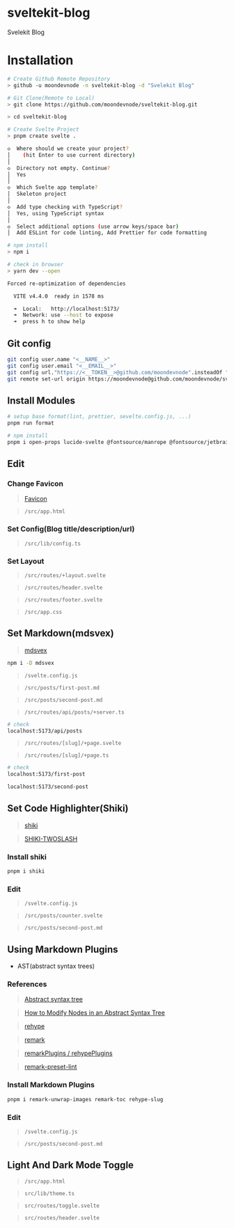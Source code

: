 # sveltekit-blog
Svelekit Blog

# Installation

```bash
# Create Github Remote Repository
> github -u moondevnode -n sveltekit-blog -d "Svelekit Blog"

# Git Clone(Remote to Local)
> git clone https://github.com/moondevnode/sveltekit-blog.git

> cd sveltekit-blog

# Create Svelte Project
> pnpm create svelte .

◇  Where should we create your project?
│    (hit Enter to use current directory)
│
◇  Directory not empty. Continue?
│  Yes
│
◇  Which Svelte app template?
│  Skeleton project
│
◇  Add type checking with TypeScript?
│  Yes, using TypeScript syntax
│
◇  Select additional options (use arrow keys/space bar)
│  Add ESLint for code linting, Add Prettier for code formatting

# npm install
> npm i

# check in browser
> yarn dev --open

Forced re-optimization of dependencies

  VITE v4.4.0  ready in 1578 ms

  ➜  Local:   http://localhost:5173/
  ➜  Network: use --host to expose
  ➜  press h to show help
```

## Git config

```bash
git config user.name "<__NAME__>"
git config user.email "<__EMAIL__>"
git config url."https://<__TOKEN__>@github.com/moondevnode".insteadOf "https://github.com/moondevnode"
git remote set-url origin https://moondevnode@github.com/moondevnode/sveltekit-blog.git
```

## Install Modules

```sh
# setup base format(lint, prettier, sevelte.config.js, ...)
pnpm run format

# npm install
pnpm i open-props lucide-svelte @fontsource/manrope @fontsource/jetbrains-mono
```

## Edit

### Change Favicon
> [Favicon](https://fav.farm/)

> `/src/app.html`

### Set Config(Blog title/description/url)

> `/src/lib/config.ts`

### Set Layout

> `/src/routes/+layout.svelte`

> `/src/routes/header.svelte`

> `/src/routes/footer.svelte`

> `/src/app.css`


## Set Markdown(mdsvex)

> [mdsvex](https://mdsvex.pngwn.io/docs)

```sh
npm i -D mdsvex
```

> `/svelte.config.js`

> `/src/posts/first-post.md`

> `/src/posts/second-post.md`

> `/src/routes/api/posts/+server.ts`


```sh
# check
localhost:5173/api/posts
```

> `/src/routes/[slug]/+page.svelte`

> `/src/routes/[slug]/+page.ts`

```sh
# check
localhost:5173/first-post

localhost:5173/second-post
```


## Set Code Highlighter(Shiki)

> [shiki](https://github.com/shikijs/shiki)

> [SHIKI-TWOSLASH](https://shikijs.github.io/twoslash/)

### Install shiki

```sh
pnpm i shiki
```

### Edit

> `/svelte.config.js`

> `/src/posts/counter.svelte`

> `/src/posts/second-post.md`


## Using Markdown Plugins
- AST(abstract syntax trees)

### References

> [Abstract syntax tree](https://www.wikiwand.com/en/Abstract_syntax_tree)

> [How to Modify Nodes in an Abstract Syntax Tree](https://css-tricks.com/how-to-modify-nodes-in-an-abstract-syntax-tree/)

> [rehype](https://github.com/rehypejs/rehype)

> [remark](https://github.com/remarkjs)

> [remarkPlugins / rehypePlugins](https://mdsvex.pngwn.io/docs/#remarkplugins--rehypeplugins)

> [remark-preset-lint](https://github.com/Dup4/remark-preset-lint)


### Install Markdown Plugins

```sh
pnpm i remark-unwrap-images remark-toc rehype-slug
```

### Edit

> `/svelte.config.js`

> `/src/posts/second-post.md`


## Light And Dark Mode Toggle

> `/src/app.html`

> `src/lib/theme.ts`

> `src/routes/toggle.svelte`

> `src/routes/header.svelte`